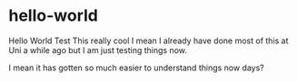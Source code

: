 # hello-world
Hello World Test
This really cool I mean I already have done most of this at Uni a while ago but I am just testing things now.

I mean it has gotten so much easier to understand things now days?
